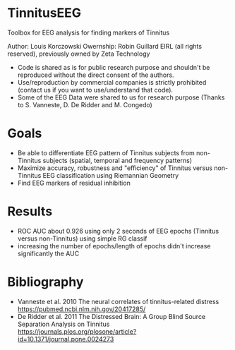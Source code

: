 # TinnitusEEG

Toolbox for EEG analysis for finding markers of Tinnitus

Author: Louis Korczowski
Owernship: Robin Guillard EIRL (all rights reserved), previously owned by Zeta Technology 

- Code is shared as is for public research purpose and shouldn't be reproduced without the direct consent of the authors.
- Use/reproduction by commercial companies is strictly prohibited (contact us if you want to use/understand that code).
- Some of the EEG Data were shared to us for research purpose (Thanks to S. Vanneste, D. De Ridder and M. Congedo)

# Goals

- Be able to differentiate EEG pattern of Tinnitus subjects from non-Tinnitus subjects (spatial, temporal and frequency patterns)
- Maximize accuracy, robustness and "efficiency" of Tinnitus versus non-Tinnitus EEG classification using Riemannian Geometry
- Find EEG markers of residual inhibition

# Results
- ROC AUC about 0.926 using only 2 seconds of EEG epochs (Tinnitus versus non-Tinnitus) using simple RG classif
- increasing the number of epochs/length of epochs didn't increase significantly the AUC

# Bibliography 
- Vanneste et al. 2010 The neural correlates of tinnitus-related distress https://pubmed.ncbi.nlm.nih.gov/20417285/
- De Ridder et al. 2011 The Distressed Brain: A Group Blind Source Separation Analysis on Tinnitus https://journals.plos.org/plosone/article?id=10.1371/journal.pone.0024273
